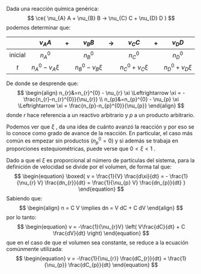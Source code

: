 Dada una reacción química genérica:
$$
\ce{ \nu_{A} A + \nu_{B} B -> \nu_{C} C + \nu_{D} D }
$$
podemos determinar que:

|         |        $\nu_{A}A$         |  +  |        $\nu_{B}B$         | $\to$ |        $\nu_{C} C$        |  +  |        $\nu_{D} D$        |
| :-----: | :-----------------------: | :-: | :-----------------------: | :---: | :-----------------------: | :-: | :-----------------------: |
| inicial |        $n_{A}^{0}$        |     |        $n_{B}^{0}$        |       |        $n_{C}^{0}$        |     |        $n_{D}^{0}$        |
|   $t$   | $n_{A}^{0} - \nu_{A} \xi$ |     | $n_{B}^{0} - \nu_{B} \xi$ |       | $n_{C}^{0} + \nu_{C} \xi$ |     | $n_{D}^{0} + \nu_{D} \xi$ |
De donde se desprende que: 
$$
\begin{align}
n_{r}&=n_{r}^{0} - \nu_{r} \xi \Leftrightarrow \xi = -\frac{n_{r}-n_{r}^{0}}{\nu_{r}} \\
n_{p}&=n_{p}^{0} - \nu_{p} \xi \Leftrightarrow \xi = \frac{n_{p}-n_{p}^{0}}{\nu_{p}}
\end{align}
$$
donde $r$ hace referencia a un reactivo arbitrario y $p$ a un producto arbitrario.

Podemos ver que $\xi$ , da una idea de cuánto avanzó la reacción y por eso se lo conoce como grado de avance de la reacción. En particular, el caso más común es empezar sin productos ($n_{p}^{0}=0$) y si además se trabaja en proporciones estequiométricas, puede verse que $0<\xi<1$ . 

Dado a que el $\xi$ es proporcional al número de partículas del sistema, para la definición de velocidad se divide por el volumen, de forma tal que:
$$
\begin{equation}
\boxed{
v = \frac{1}{V} \frac{d\xi}{dt} = - \frac{1}{\nu_{r} V} \frac{dn_{r}}{dt} = \frac{1}{\nu_{p} V} \frac{dn_{p}}{dt} 
}
\end{equation}
$$
Sabiendo que:
$$
\begin{align}
n = C V \implies dn = V dC + C dV
\end{align}
$$
por lo tanto:
$$
\begin{equation}
v = -\frac{1}{\nu_{r}V} \left( V\frac{dC}{dt} + C \frac{dV}{dt}  \right)
\end{equation}
$$
que en el caso de que el volumen sea constante, se reduce a la ecuación comúnmente utilizada:
$$
\begin{equation}
v = -\frac{1}{\nu_{r}} \frac{dC_{r}}{dt} = \frac{1}{\nu_{p}} \frac{dC_{p}}{dt} 
\end{equation}
$$

